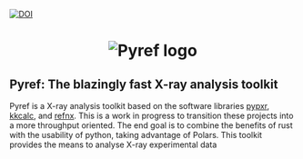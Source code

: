 [![DOI](https://zenodo.org/badge/659964712.svg)](https://doi.org/10.5281/zenodo.14758701)

<h1 align="center">
    <img src="https://github.com/WSU-Carbon-Lab/pyref/assets/73567020/f4883d3b-829e-48da-9a66-df50ecf357e5" alt="Pyref logo">
    <br>
</h1>

## Pyref: The blazingly fast X-ray analysis toolkit

Pyref is a X-ray analysis toolkit based on the software libraries [pypxr](https://github.com/usnistgov/P-RSoXR), 
[kkcalc](https://github.com/benajamin/kkcalc), and [refnx](https://github.com/refnx/refnx). This is a work in progress to transition these projects into a more throughput oriented. The end goal is to combine the benefits of rust with the usability of python, taking advantage of Polars. This toolkit provides the means to analyse X-ray experimental data 
